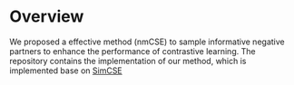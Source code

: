 # Overview

We proposed a effective method (nmCSE) to sample informative negative partners to enhance the performance of contrastive learning. The repository contains the implementation of our method, which is implemented base on [SimCSE](https://github.com/princeton-nlp/SimCSE)
